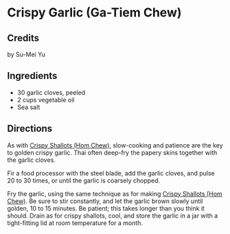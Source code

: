 # Crispy Garlic (Ga-Tiem Chew) 

## Credits

by Su-Mei Yu

## Ingredients

- 30 garlic cloves, peeled
- 2 cups vegetable oil
- Sea salt

## Directions

As with [Crispy Shallots (Hom Chew)](/recipe/index.php?title=Crispy_Shallots_%28Hom_Chew%29 "Crispy Shallots (Hom Chew)"), slow-cooking and patience are the key to golden crispy garlic. Thai often deep-fry the papery skins together with the garlic cloves.  
  
Fir a food processor with the steel blade, add the garlic cloves, and pulse 20 to 30 times, or until the garlic is coarsely chopped.   
  
Fry the garlic, using the same technique as for making [Crispy Shallots (Hom Chew)](/recipe/index.php?title=Crispy_Shallots_%28Hom_Chew%29 "Crispy Shallots (Hom Chew)"). Be sure to stir constantly, and let the garlic brown slowly until golden, 10 to 15 minutes. Be patient; this takes longer than you think it should. Drain as for crispy shallots, cool, and store the garlic in a jar with a tight-fitting lid at room temperature for a month.

